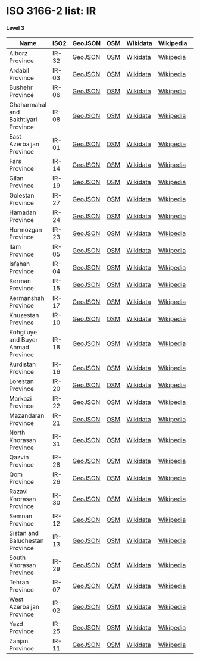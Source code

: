 # ISO 3166-2 list: IR


#### Level 3
Name | ISO2 | GeoJSON | OSM | Wikidata | Wikipedia | population 
--- | --- | --- | --- | --- | --- | --: 
Alborz Province | IR-32 | [GeoJSON](../../geojson/q8/iso2/IR/IR-32.geojson) | [OSM](https://www.openstreetmap.org/relation/1015996) | [Wikidata](https://www.wikidata.org/wiki/Q392522) | [Wikipedia](http://en.wikipedia.org/wiki/en%3AAlborz%20Province) | 2,712,400
Ardabil Province | IR-03 | [GeoJSON](../../geojson/q8/iso2/IR/IR-03.geojson) | [OSM](https://www.openstreetmap.org/relation/269635) | [Wikidata](https://www.wikidata.org/wiki/Q134228) | [Wikipedia](http://en.wikipedia.org/wiki/en%3AArdabil%20Province) | 1,270,420
Bushehr Province | IR-06 | [GeoJSON](../../geojson/q8/iso2/IR/IR-06.geojson) | [OSM](https://www.openstreetmap.org/relation/269575) | [Wikidata](https://www.wikidata.org/wiki/Q132945) | [Wikipedia](http://en.wikipedia.org/wiki/en%3ABushehr%20Province) | 1,163,400
Chaharmahal and Bakhtiyari Province | IR-08 | [GeoJSON](../../geojson/q8/iso2/IR/IR-08.geojson) | [OSM](https://www.openstreetmap.org/relation/230033) | [Wikidata](https://www.wikidata.org/wiki/Q171702) | [Wikipedia](http://en.wikipedia.org/wiki/en%3AChaharmahal%20and%20Bakhtiari%20Province) | 947,763
East Azerbaijan Province | IR-01 | [GeoJSON](../../geojson/q8/iso2/IR/IR-01.geojson) | [OSM](https://www.openstreetmap.org/relation/2232180) | [Wikidata](https://www.wikidata.org/wiki/Q176081) | [Wikipedia](http://en.wikipedia.org/wiki/en%3AEast%20Azerbaijan%20Province) | 3,909,652
Fars Province | IR-14 | [GeoJSON](../../geojson/q8/iso2/IR/IR-14.geojson) | [OSM](https://www.openstreetmap.org/relation/255446) | [Wikidata](https://www.wikidata.org/wiki/Q1004666) | [Wikipedia](http://en.wikipedia.org/wiki/en%3AFars%20Province) | 4,851,274
Gilan Province | IR-19 | [GeoJSON](../../geojson/q8/iso2/IR/IR-19.geojson) | [OSM](https://www.openstreetmap.org/relation/241472) | [Wikidata](https://www.wikidata.org/wiki/Q928828) | [Wikipedia](http://en.wikipedia.org/wiki/en%3AGilan%20Province) | 2,530,696
Golestan Province | IR-27 | [GeoJSON](../../geojson/q8/iso2/IR/IR-27.geojson) | [OSM](https://www.openstreetmap.org/relation/269903) | [Wikidata](https://www.wikidata.org/wiki/Q170041) | [Wikipedia](http://en.wikipedia.org/wiki/en%3AGolestan%20Province) | 1,868,819
Hamadan Province | IR-24 | [GeoJSON](../../geojson/q8/iso2/IR/IR-24.geojson) | [OSM](https://www.openstreetmap.org/relation/241038) | [Wikidata](https://www.wikidata.org/wiki/Q187373) | [Wikipedia](http://en.wikipedia.org/wiki/en%3AHamadan%20Province) | 1,738,234
Hormozgan Province | IR-23 | [GeoJSON](../../geojson/q8/iso2/IR/IR-23.geojson) | [OSM](https://www.openstreetmap.org/relation/3385992) | [Wikidata](https://www.wikidata.org/wiki/Q633659) | [Wikipedia](http://en.wikipedia.org/wiki/en%3AHormozgan%20Province) | 1,776,415
Ilam Province | IR-05 | [GeoJSON](../../geojson/q8/iso2/IR/IR-05.geojson) | [OSM](https://www.openstreetmap.org/relation/229766) | [Wikidata](https://www.wikidata.org/wiki/Q170570) | [Wikipedia](http://en.wikipedia.org/wiki/en%3AIlam%20Province) | 580,158
Isfahan Province | IR-04 | [GeoJSON](../../geojson/q8/iso2/IR/IR-04.geojson) | [OSM](https://www.openstreetmap.org/relation/241475) | [Wikidata](https://www.wikidata.org/wiki/Q1367759) | [Wikipedia](http://en.wikipedia.org/wiki/en%3AIsfahan%20Province) | 5,120,850
Kerman Province | IR-15 | [GeoJSON](../../geojson/q8/iso2/IR/IR-15.geojson) | [OSM](https://www.openstreetmap.org/relation/229593) | [Wikidata](https://www.wikidata.org/wiki/Q165352) | [Wikipedia](http://en.wikipedia.org/wiki/en%3AKerman%20Province) | 3,164,718
Kermanshah Province | IR-17 | [GeoJSON](../../geojson/q8/iso2/IR/IR-17.geojson) | [OSM](https://www.openstreetmap.org/relation/241037) | [Wikidata](https://www.wikidata.org/wiki/Q174010) | [Wikipedia](http://en.wikipedia.org/wiki/en%3AKermanshah%20Province) | 1,952,434
Khuzestan Province | IR-10 | [GeoJSON](../../geojson/q8/iso2/IR/IR-10.geojson) | [OSM](https://www.openstreetmap.org/relation/3661581) | [Wikidata](https://www.wikidata.org/wiki/Q241119) | [Wikipedia](http://en.wikipedia.org/wiki/en%3AKhuzestan%20Province) | 4,710,509
Kohgiluye and Buyer Ahmad Province | IR-18 | [GeoJSON](../../geojson/q8/iso2/IR/IR-18.geojson) | [OSM](https://www.openstreetmap.org/relation/241478) | [Wikidata](https://www.wikidata.org/wiki/Q180068) | [Wikipedia](http://en.wikipedia.org/wiki/en%3AKohgiluyeh%20and%20Boyer-Ahmad%20Province) | 713,052
Kurdistan Province | IR-16 | [GeoJSON](../../geojson/q8/iso2/IR/IR-16.geojson) | [OSM](https://www.openstreetmap.org/relation/241546) | [Wikidata](https://www.wikidata.org/wiki/Q134386) | [Wikipedia](http://en.wikipedia.org/wiki/en%3AKurdistan%20Province) | 1,603,011
Lorestan Province | IR-20 | [GeoJSON](../../geojson/q8/iso2/IR/IR-20.geojson) | [OSM](https://www.openstreetmap.org/relation/229893) | [Wikidata](https://www.wikidata.org/wiki/Q1131727) | [Wikipedia](http://en.wikipedia.org/wiki/en%3ALorestan%20Province) | 1,760,649
Markazi Province | IR-22 | [GeoJSON](../../geojson/q8/iso2/IR/IR-22.geojson) | [OSM](https://www.openstreetmap.org/relation/229958) | [Wikidata](https://www.wikidata.org/wiki/Q134417) | [Wikipedia](http://en.wikipedia.org/wiki/fa%3A%D8%A7%D8%B3%D8%AA%D8%A7%D9%86%20%D9%85%D8%B1%DA%A9%D8%B2%DB%8C) | 1,429,475
Mazandaran Province | IR-21 | [GeoJSON](../../geojson/q8/iso2/IR/IR-21.geojson) | [OSM](https://www.openstreetmap.org/relation/269900) | [Wikidata](https://www.wikidata.org/wiki/Q308864) | [Wikipedia](http://en.wikipedia.org/wiki/en%3AMazandaran%20Province) | 3,283,582
North Khorasan Province | IR-31 | [GeoJSON](../../geojson/q8/iso2/IR/IR-31.geojson) | [OSM](https://www.openstreetmap.org/relation/225444) | [Wikidata](https://www.wikidata.org/wiki/Q180075) | [Wikipedia](http://en.wikipedia.org/wiki/en%3ANorth%20Khorasan%20Province) | 863,092
Qazvin Province | IR-28 | [GeoJSON](../../geojson/q8/iso2/IR/IR-28.geojson) | [OSM](https://www.openstreetmap.org/relation/241471) | [Wikidata](https://www.wikidata.org/wiki/Q1105893) | [Wikipedia](http://en.wikipedia.org/wiki/en%3AQazvin%20Province) | 1,273,761
Qom Province | IR-26 | [GeoJSON](../../geojson/q8/iso2/IR/IR-26.geojson) | [OSM](https://www.openstreetmap.org/relation/537702) | [Wikidata](https://www.wikidata.org/wiki/Q131664) | [Wikipedia](http://en.wikipedia.org/wiki/en%3AQom%20Province) | 1,292,283
Razavi Khorasan Province | IR-30 | [GeoJSON](../../geojson/q8/iso2/IR/IR-30.geojson) | [OSM](https://www.openstreetmap.org/relation/537657) | [Wikidata](https://www.wikidata.org/wiki/Q587090) | [Wikipedia](http://en.wikipedia.org/wiki/en%3ARazavi%20Khorasan%20Province) | 6,434,501
Semnan Province | IR-12 | [GeoJSON](../../geojson/q8/iso2/IR/IR-12.geojson) | [OSM](https://www.openstreetmap.org/relation/241474) | [Wikidata](https://www.wikidata.org/wiki/Q168949) | [Wikipedia](http://en.wikipedia.org/wiki/en%3ASemnan%20Province) | 702,360
Sistan and Baluchestan Province | IR-13 | [GeoJSON](../../geojson/q8/iso2/IR/IR-13.geojson) | [OSM](https://www.openstreetmap.org/relation/537693) | [Wikidata](https://www.wikidata.org/wiki/Q939575) | [Wikipedia](http://en.wikipedia.org/wiki/en%3ASistan%20and%20Baluchestan%20Province) | 2,775,014
South Khorasan Province | IR-29 | [GeoJSON](../../geojson/q8/iso2/IR/IR-29.geojson) | [OSM](https://www.openstreetmap.org/relation/537658) | [Wikidata](https://www.wikidata.org/wiki/Q171551) | [Wikipedia](http://en.wikipedia.org/wiki/en%3ASouth%20Khorasan%20Province) | 768,898
Tehran Province | IR-07 | [GeoJSON](../../geojson/q8/iso2/IR/IR-07.geojson) | [OSM](https://www.openstreetmap.org/relation/537701) | [Wikidata](https://www.wikidata.org/wiki/Q590866) | [Wikipedia](http://en.wikipedia.org/wiki/en%3ATehran%20Province) | 13,267,637
West Azerbaijan Province | IR-02 | [GeoJSON](../../geojson/q8/iso2/IR/IR-02.geojson) | [OSM](https://www.openstreetmap.org/relation/241593) | [Wikidata](https://www.wikidata.org/wiki/Q134411) | [Wikipedia](http://en.wikipedia.org/wiki/en%3AWest%20Azerbaijan%20Province) | 3,265,219
Yazd Province | IR-25 | [GeoJSON](../../geojson/q8/iso2/IR/IR-25.geojson) | [OSM](https://www.openstreetmap.org/relation/3300249) | [Wikidata](https://www.wikidata.org/wiki/Q170568) | [Wikipedia](http://en.wikipedia.org/wiki/en%3AYazd%20Province) | 1,138,533
Zanjan Province | IR-11 | [GeoJSON](../../geojson/q8/iso2/IR/IR-11.geojson) | [OSM](https://www.openstreetmap.org/relation/241473) | [Wikidata](https://www.wikidata.org/wiki/Q146726) | [Wikipedia](http://en.wikipedia.org/wiki/en%3AZanjan%20Province) | 1,057,461
